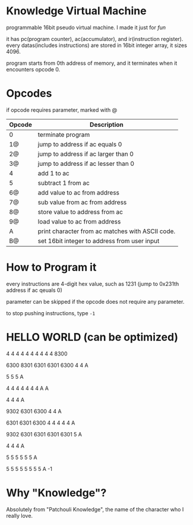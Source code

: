 # Knowledge Virtual Machine
programmable 16bit pseudo virtual machine. I made it just for *fun*

it has pc(program counter), ac(accumulator), and ir(instruction register).
every datas(includes instructions) are stored in 16bit integer array, it sizes 4096.

program starts from 0th address of memory, and it terminates when it encounters opcode 0.

# Opcodes
if opcode requires parameter, marked with @

| Opcode | Description                                      |
|--------|--------------------------------------------------|
| 0      | terminate program                                |
| 1@     | jump to address if ac equals 0                   |
| 2@     | jump to address if ac larger than 0              |
| 3@     | jump to address if ac lesser than 0              |
| 4      | add 1 to ac                                      |
| 5      | subtract 1 from ac                               |
| 6@     | add value to ac from address                     |
| 7@     | sub value from ac from address                   |
| 8@     | store value to address from ac                   |
| 9@     | load value to ac from address                    |
| A      | print character from ac matches with ASCII code. |
| B@     | set 16bit integer to address from user input     |


# How to Program it
every instructions are 4-digit hex value, such as 1231 (jump to 0x231th address if ac qeuals 0)

parameter can be skipped if the opcode does not require any parameter.

to stop pushing instructions, type `-1`


# HELLO WORLD (can be optimized)
4 4 4 4 4 4 4 4 4 4 8300

6300 8301 6301 6301 6300 4 4 A


5 5 5 A


4 4 4 4 4 4 4 A A


4 4 4 A


9302 6301 6300 4 4 A


6301 6301 6300 4 4 4 4 4 A


9302 6301 6301 6301 6301 5 A


4 4 4 A


5 5 5 5 5 5 A


5 5 5 5 5 5 5 5 A -1


# Why "Knowledge"?

Absolutely from "Patchouli Knowledge", the name of the character who I really love.
